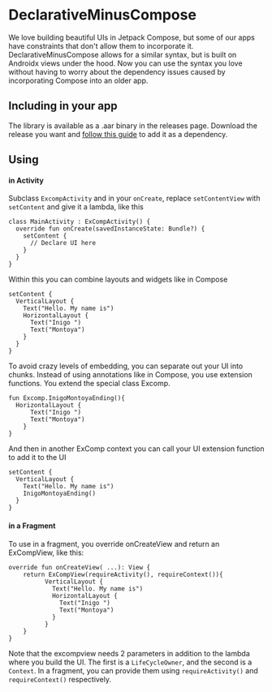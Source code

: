 # DeclarativeMinusCompose

We love building beautiful UIs in Jetpack Compose, but some of our apps have constraints that don't allow them to incorporate it. DeclarativeMinusCompose allows for a similar syntax, but is built on Androidx views under the hood. Now you can use the syntax you love without having to worry about the dependency issues caused by incorporating Compose into an older app.

## Including in your app

The library is available as a .aar binary in the releases page. Download the release you want and [follow this guide](https://developer.android.com/studio/projects/android-library#psd-add-aar-jar-dependency) to add it as a dependency.

## Using

#### in Activity

Subclass `ExcompActivity` and in your `onCreate`, replace `setContentView` with `setContent` and give it a lambda, like this

```
class MainActivity : ExCompActivity() {
  override fun onCreate(savedInstanceState: Bundle?) {
    setContent {
      // Declare UI here
    }
  }
}
```

Within this you can combine layouts and widgets like in Compose

```
setContent {
  VerticalLayout {
    Text("Hello. My name is")
    HorizontalLayout {
      Text("Inigo ")
      Text("Montoya")
    }
  }
}
```

To avoid crazy levels of embedding, you can separate out your UI into chunks. Instead of using annotations like in Compose, you use extension functions. You extend the special class Excomp.

```
fun Excomp.InigoMontoyaEnding(){
  HorizontalLayout {
      Text("Inigo ")
      Text("Montoya")
    }
}

```

And then in another ExComp context you can call your UI extension function to add it to the UI

```
setContent {
  VerticalLayout {
    Text("Hello. My name is")
    InigoMontoyaEnding()
  }
}

```

#### in a Fragment

To use in a fragment, you override onCreateView and return an ExCompView, like this:

```
override fun onCreateView( ...): View {
    return ExCompView(requireActivity(), requireContext()){
          VerticalLayout {
            Text("Hello. My name is")
            HorizontalLayout {
              Text("Inigo ")
              Text("Montoya")
            }
          }
    }
}
```
Note that the excompview needs 2 parameters in addition to the lambda where you build the UI. The first is a `LifeCycleOwner`, and the second is a `Context`. In a fragment, you can provide them using `requireActivity()` and  `requireContext()` respectively.
